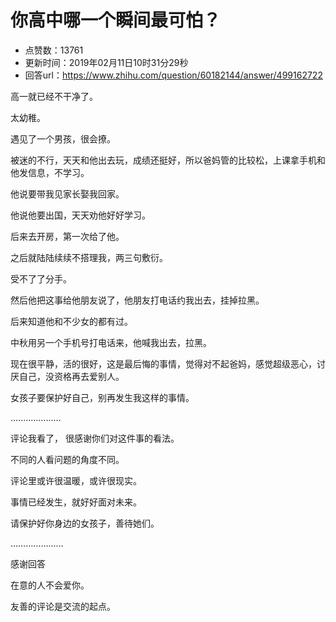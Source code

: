 # 你高中哪一个瞬间最可怕？
- 点赞数：13761
- 更新时间：2019年02月11日10时31分29秒
- 回答url：https://www.zhihu.com/question/60182144/answer/499162722
<body>
 <p data-pid="YjtuL87c">高一就已经不干净了。</p>
 <p data-pid="MeHJqgsV">太幼稚。</p>
 <p data-pid="--TZQSOe">遇见了一个男孩，很会撩。</p>
 <p data-pid="xFokFEbS">被迷的不行，天天和他出去玩，成绩还挺好，所以爸妈管的比较松，上课拿手机和他发信息，不学习。</p>
 <p data-pid="XD67acY0">他说要带我见家长娶我回家。</p>
 <p data-pid="iCNS0c36">他说他要出国，天天劝他好好学习。</p>
 <p data-pid="nGr64Glx">后来去开房，第一次给了他。</p>
 <p data-pid="AyfFAzOK">之后就陆陆续续不搭理我，两三句敷衍。</p>
 <p data-pid="makNK5CY">受不了了分手。</p>
 <p data-pid="hIurQFgQ">然后他把这事给他朋友说了，他朋友打电话约我出去，挂掉拉黑。</p>
 <p data-pid="orATLmzC">后来知道他和不少女的都有过。</p>
 <p data-pid="fNQj0nIq">中秋用另一个手机号打电话来，他喊我出去，拉黑。</p>
 <p data-pid="xOW_LXih">现在很平静，活的很好，这是最后悔的事情，觉得对不起爸妈，感觉超级恶心，讨厌自己，没资格再去爱别人。</p>
 <p data-pid="iVH1CX_4">女孩子要保护好自己，别再发生我这样的事情。</p>
 <p data-pid="156UwPvl">…..……………</p>
 <p data-pid="dzJvPmjw">评论我看了， 很感谢你们对这件事的看法。</p>
 <p data-pid="xw5KEFve">不同的人看问题的角度不同。</p>
 <p data-pid="ZfycTU5g">评论里或许很温暖，或许很现实。</p>
 <p data-pid="W6hbxmrU">事情已经发生，就好好面对未来。</p>
 <p data-pid="cMXHwL2G">请保护好你身边的女孩子，善待她们。</p>
 <p data-pid="2CYFJAsv">…………………</p>
 <p data-pid="3baXKmsK">感谢回答</p>
 <p data-pid="3hQFY8P8">在意的人不会爱你。</p>
 <p data-pid="5-LSq3U3">友善的评论是交流的起点。</p>
</body>